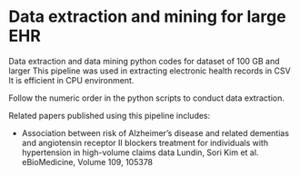 # Data extraction and mining for large EHR
Data extraction and data mining python codes for dataset of 100 GB and larger
This pipeline was used in extracting electronic health records in CSV
It is efficient in CPU environment.

Follow the numeric order in the python scripts to conduct data extraction.

Related papers published using this pipeline includes:
- Association between risk of Alzheimer’s disease and related dementias and angiotensin receptor Ⅱ blockers treatment for individuals with hypertension in high-volume claims data
Lundin, Sori Kim et al. eBioMedicine, Volume 109, 105378
